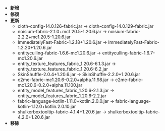 - **新增**
- **修復**
- **更新**
    - cloth-config-14.0.126-fabric.jar -> cloth-config-14.0.129-fabric.jar
    - noisium-fabric-2.1.0+mc1.20.5-1.20.6.jar -> noisium-fabric-2.2.2+mc1.20.5-1.20.6.jar
    - ImmediatelyFast-Fabric-1.2.18+1.20.6.jar -> ImmediatelyFast-Fabric-1.2.20+1.20.6.jar
    - entityculling-fabric-1.6.6-mc1.20.6.jar -> entityculling-fabric-1.6.7-mc1.20.6.jar
    - entity_texture_features_fabric_1.20.6-6.1.3.jar -> entity_texture_features_fabric_1.20.6-6.2.jar
    - SkinShuffle-2.0.4+1.20.6.jar -> SkinShuffle-2.2.0+1.20.6.jar
    - c2me-fabric-mc1.20.6-0.2.0+alpha.11.98.jar -> c2me-fabric-mc1.20.6-0.2.0+alpha.11.100.jar
    - entity_model_features_fabric_1.20.6-2.1.3.jar -> entity_model_features_fabric_1.20.6-2.2.jar
    - fabric-language-kotlin-1.11.0+kotlin.2.0.0.jar -> fabric-language-kotlin-1.12.0+kotlin.2.0.10.jar
    - shulkerboxtooltip-fabric-4.1.4+1.20.6.jar -> shulkerboxtooltip-fabric-4.2.0+1.20.6.jar
- **移除**